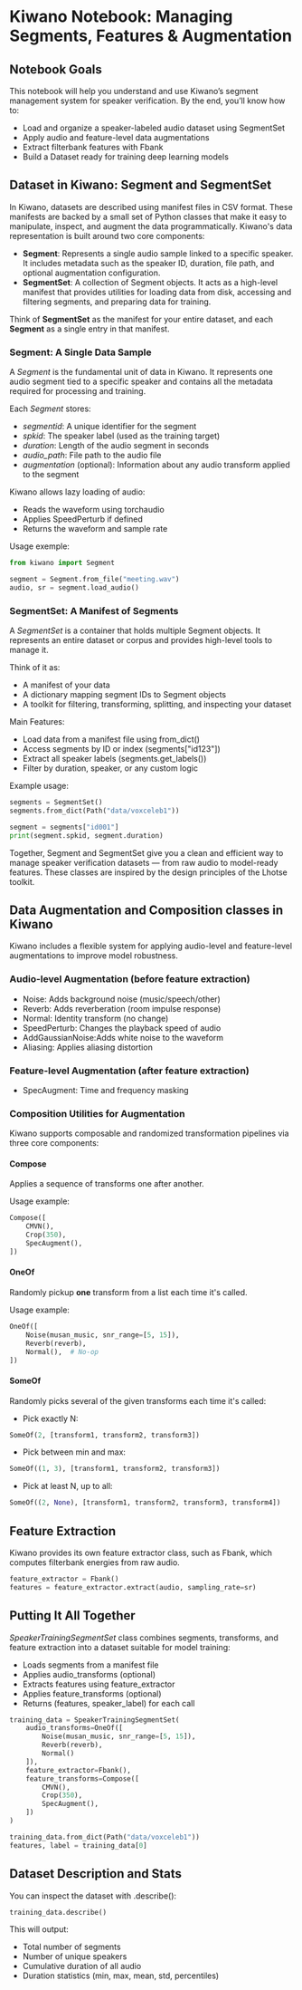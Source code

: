 # Kiwano Notebook: Managing Segments, Features & Augmentation

## Notebook Goals

This notebook will help you understand and use Kiwano’s segment management system for speaker verification. By the end, you’ll know how to:

- Load and organize a speaker-labeled audio dataset using SegmentSet
- Apply audio and feature-level data augmentations
- Extract filterbank features with Fbank
- Build a Dataset ready for training deep learning models


## Dataset in Kiwano: Segment and SegmentSet


In Kiwano, datasets are described using manifest files in CSV format. These manifests are backed by a small set of Python classes that make it easy to manipulate, inspect, and augment the data programmatically. Kiwano's data representation is built around two core components:
- **Segment**: Represents a single audio sample linked to a specific speaker. It includes metadata such as the speaker ID, duration, file path, and optional augmentation configuration.
- **SegmentSet**: A collection of Segment objects. It acts as a high-level manifest that provides utilities for loading data from disk, accessing and filtering segments, and preparing data for training.

Think of **SegmentSet** as the manifest for your entire dataset, and each **Segment** as a single entry in that manifest.


### Segment: A Single Data Sample

A _Segment_ is the fundamental unit of data in Kiwano. It represents one audio segment tied to a specific speaker and contains all the metadata required for processing and training.


Each _Segment_ stores:
- _segmentid_: A unique identifier for the segment
- _spkid_: The speaker label (used as the training target)
- _duration_: Length of the audio segment in seconds
- _audio_path_: File path to the audio file
- _augmentation_ (optional): Information about any audio transform applied to the segment


Kiwano allows lazy loading of audio:
- Reads the waveform using torchaudio
- Applies SpeedPerturb if defined
- Returns the waveform and sample rate


Usage exemple:
```python
from kiwano import Segment

segment = Segment.from_file("meeting.wav")
audio, sr = segment.load_audio()
```


### SegmentSet: A Manifest of Segments

A _SegmentSet_ is a container that holds multiple Segment objects. It represents an entire dataset or corpus and provides high-level tools to manage it.

Think of it as:
- A manifest of your data
- A dictionary mapping segment IDs to Segment objects
- A toolkit for filtering, transforming, splitting, and inspecting your dataset

Main Features:
- Load data from a manifest file using from_dict()
- Access segments by ID or index (segments["id123"])
- Extract all speaker labels (segments.get_labels())
- Filter by duration, speaker, or any custom logic

Example usage:

```python
segments = SegmentSet()
segments.from_dict(Path("data/voxceleb1"))

segment = segments["id001"]
print(segment.spkid, segment.duration)
```

Together, Segment and SegmentSet give you a clean and efficient way to manage speaker verification datasets — from raw audio to model-ready features. These classes are inspired by the design principles of the Lhotse toolkit.


## Data Augmentation and Composition classes in Kiwano

Kiwano includes a flexible system for applying audio-level and feature-level augmentations to improve model robustness.


### Audio-level Augmentation (before feature extraction)

- Noise: Adds background noise (music/speech/other)
- Reverb: Adds reverberation (room impulse response)
- Normal:	Identity transform (no change)
- SpeedPerturb: Changes the playback speed of audio
- AddGaussianNoise:Adds white noise to the waveform
- Aliasing: Applies aliasing distortion

### Feature-level Augmentation (after feature extraction)

- SpecAugment: Time and frequency masking


### Composition Utilities for Augmentation


Kiwano supports composable and randomized transformation pipelines via three core components:


#### Compose

Applies a sequence of transforms one after another.

Usage example:
```python
Compose([
    CMVN(),
    Crop(350),
    SpecAugment(),
])
```

#### OneOf

Randomly pickup **one** transform from a list each time it's called.

Usage example:
```python
OneOf([
    Noise(musan_music, snr_range=[5, 15]),
    Reverb(reverb),
    Normal(),  # No-op
])
```

#### SomeOf

Randomly picks several of the given transforms each time it's called:

- Pick exactly N:

```python
SomeOf(2, [transform1, transform2, transform3])
```

- Pick between min and max:

```python
SomeOf((1, 3), [transform1, transform2, transform3])
```

- Pick at least N, up to all:

```python
SomeOf((2, None), [transform1, transform2, transform3, transform4])
```


## Feature Extraction

Kiwano provides its own feature extractor class, such as Fbank, which computes filterbank energies from raw audio.

```python
feature_extractor = Fbank()
features = feature_extractor.extract(audio, sampling_rate=sr)
```

## Putting It All Together


_SpeakerTrainingSegmentSet_ class combines segments, transforms, and feature extraction into a dataset suitable for model training:
- Loads segments from a manifest file
- Applies audio_transforms (optional)
- Extracts features using feature_extractor
- Applies feature_transforms (optional)
- Returns (features, speaker_label) for each call

```python
training_data = SpeakerTrainingSegmentSet(
    audio_transforms=OneOf([
        Noise(musan_music, snr_range=[5, 15]),
        Reverb(reverb),
        Normal()
    ]),
    feature_extractor=Fbank(),
    feature_transforms=Compose([
        CMVN(),
        Crop(350),
        SpecAugment(),
    ])
)

training_data.from_dict(Path("data/voxceleb1"))
features, label = training_data[0]
```



## Dataset Description and Stats

You can inspect the dataset with .describe():


```python
training_data.describe()
```

This will output:
- Total number of segments
- Number of unique speakers
- Cumulative duration of all audio
- Duration statistics (min, max, mean, std, percentiles)
